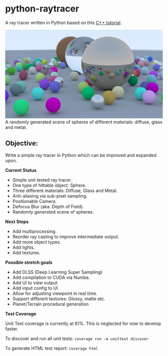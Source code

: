 # python-raytracer
A ray tracer written in Python based on this [C++ tutorial](https://raytracing.github.io/books/RayTracingInOneWeekend.html).   

![Randomly generated scene of spheres.](./img.png?raw=true "Output")
A randomly generated scene of spheres of different materials: diffuse, glass and metal.

## Objective:
Write a simple ray tracer in Python which can be improved and expanded upon.

**Current Status**
- Simple unit tested ray tracer.
- One type of hittable object: Sphere.
- Three different materials: Diffuse, Glass and Metal.
- Anti-aliasing via sub-pixel sampling.
- Positionable Camera.
- Defocus Blur (aka. Depth of Field).
- Randomly generated scene of spheres.

**Next Steps**
- Add multiprocessing.
- Reorder ray casting to improve intermediate output.
- Add more object types.
- Add lights.
- Add textures.

**Possible stretch goals**
- Add DLSS (Deep Learning Super Sampling)
- Add compilation to CUDA via Numba.
- Add UI to view output
- Add input config to UI
- Allow for adjusting viewpoint in real time.
- Support different textures: Glossy, matte etc.
- Planet/Terrain procedural generation

**Test Coverage**

Unit Test coverage is currently at 61%. This is neglected for now to develop faster.

To discover and run all unit tests: `coverage run -m unittest discover`

To generate HTML test report: `coverage html`

